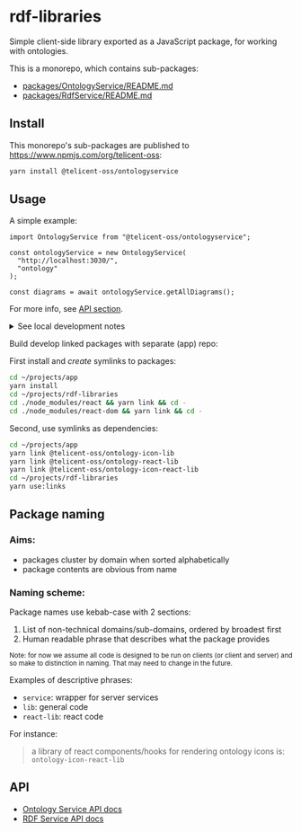 # rdf-libraries

Simple client-side library exported as a JavaScript package, for working with ontologies.

This is a monorepo, which contains sub-packages:

- [packages/OntologyService/README.md](packages/OntologyService/README.md)
- [packages/RdfService/README.md](packages/RdfService/README.md)

## Install

This monorepo's sub-packages are published to https://www.npmjs.com/org/telicent-oss:

```sh
yarn install @telicent-oss/ontologyservice
```

## Usage

A simple example:

```tsx
import OntologyService from "@telicent-oss/ontologyservice";

const ontologyService = new OntologyService(
  "http://localhost:3030/",
  "ontology"
);

const diagrams = await ontologyService.getAllDiagrams();
```

For more info, see [API section](README.md#API).

<details>
  <summary>See local development notes</summary>

## Local development

Requires [nx](https://nx.dev/getting-started/intro).

```sh
yarn install
# yarn cache can cause packages/* to be unreachable
# Solution: `yarn cache clean`
```

Some useful `nx` commands

```sh
# For all impacted packages
npx nx affected:build # build
npx nx affected:test # test
npx nx affected:generate-docs # gen docs
# For individual packages
cd rdfservice && npx nx build # Build
cd ontologyservice && npx nx test # Test
cd catalogservice && npx nx lint # Lint
```

To dev workflow multiple package:

```sh
cd ./packages/RdfService; # In producer package...
echo "console.log('hi');" >> ./src/index.ts; # ...edit producer feature
cd - && cd ./packages/OntologyService; # In consumer package...
echo "test('hi', () => expect(logSpy).toHaveBeenCalledWith('hi'));" \
  >> ./src/index.test.ts;  # ...edit consumer test
npx nx affected:build # Build affected
npx nx affected:test # Test affected
```

Build all packages simultaneously:

```sh
npx nx run-many -t build
```

Developer notes:

- WARNING: `import x from '.'` can cause problems. Instead use `import x from './index'`
- If changing code then all commands must be run via nx else it will use the old code in `node_modules`
- nx commands can be run from any sub-directory and will resolve as if run on monorepo root
- More nx documentation at: https://nx.dev/ai-chat

</details>


Build develop linked packages with separate (app) repo:

First install and _create_ symlinks to packages:
```sh
cd ~/projects/app
yarn install
cd ~/projects/rdf-libraries
cd ./node_modules/react && yarn link && cd -
cd ./node_modules/react-dom && yarn link && cd -
```

Second, use symlinks as dependencies:
```sh
cd ~/projects/app
yarn link @telicent-oss/ontology-icon-lib
yarn link @telicent-oss/ontology-react-lib
yarn link @telicent-oss/ontology-icon-react-lib
cd ~/projects/rdf-libraries
yarn use:links
```

## Package naming

### Aims:

- packages cluster by domain when sorted alphabetically
- package contents are obvious from name

### Naming scheme:

Package names use kebab-case with 2 sections: 
1. List of non-technical domains/sub-domains, ordered by broadest first
2. Human readable phrase that describes what the package provides

<sup>Note: for now we assume all code is designed to be run on clients (or client and server) and so make to distinction in naming. That may need to change in the future.</sup>

Examples of descriptive phrases:
- `service`: wrapper for server services
- `lib`: general code
- `react-lib`: react code


For instance:
> a library of react components/hooks for rendering ontology icons
is:
> `ontology-icon-react-lib`



## API

- [Ontology Service API docs](https://telicent-oss.github.io/rdf-libraries/ontology-service/docs/)
- [RDF Service API docs](https://telicent-oss.github.io/rdf-libraries/rdf-service/docs/)
